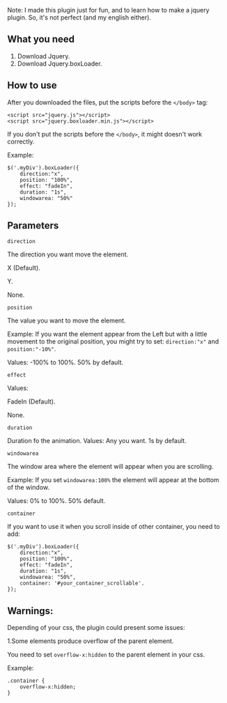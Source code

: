 Note: I made this plugin just for fun, and to learn how to make a jquery plugin. So, it's not perfect (and my english either).


What you need
--------------

1. Download Jquery.
2. Download Jquery.boxLoader.

How to use
--------------

After you downloaded the files, put the scripts before the ```</body>``` tag:

```
<script src="jquery.js"></script>
<script src="jquery.boxloader.min.js"></script>
```

If you don't put the scripts before the ```</body>```, it might doesn't work correctly.

Example:
```
$('.myDiv').boxLoader({
    direction:"x",
    position: "100%",
    effect: "fadeIn",
    duration: "1s",
    windowarea: "50%"
});
```

Parameters
--------------

```
direction
```

The direction you want move the element.

X (Default).

Y.

None.

```
position
```
The value you want to move the element.

Example: 
If you want the element appear from the Left but with a little movement to the original position, you might try to set: ```direction:"x"``` and ```position:"-10%"```.

Values:
-100% to 100%. 50% by default.


```
effect
```

Values:

FadeIn (Default).

None.


```
duration
```

Duration fo the animation.
Values:
Any you want. 1s by default.

```
windowarea
```

The window area where the element will appear when you are scrolling.

Example:
If you set ```windowarea:100%``` the element will appear at the bottom of the window.

Values:
0% to 100%. 50% default.


```
container
```
If you want to use it when you scroll inside of other container, you need to add:

```
$('.myDiv').boxLoader({
    direction:"x",
    position: "100%",
    effect: "fadeIn",
    duration: "1s",
    windowarea: "50%",
    container: '#your_container_scrollable'.
});
```

Warnings:
---------

Depending of your css, the plugin could present some issues:

1.Some elements produce overflow of the parent element.

You need to set ```overflow-x:hidden``` to the parent element in your css.

Example:
```
.container { 
	overflow-x:hidden; 
}
```
